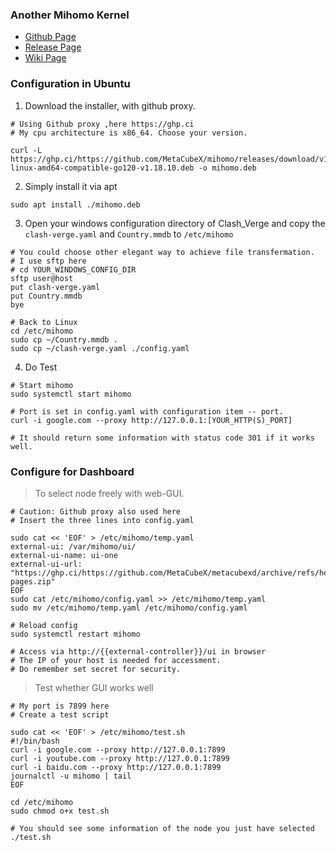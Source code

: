 ### Another Mihomo Kernel  
- [Github Page](https://github.com/MetaCubeX/mihomo/tree/v1.18.10)  
- [Release Page](https://github.com/MetaCubeX/mihomo/releases/tag/v1.18.10)  
- [Wiki Page](https://wiki.metacubex.one/startup/service/)  


### Configuration in Ubuntu  
1. Download the installer, with github proxy.  
```shell
# Using Github proxy ,here https://ghp.ci
# My cpu architecture is x86_64. Choose your version.

curl -L https://ghp.ci/https://github.com/MetaCubeX/mihomo/releases/download/v1.18.10/mihomo-linux-amd64-compatible-go120-v1.18.10.deb -o mihomo.deb
```
2. Simply install it via apt  
```shell
sudo apt install ./mihomo.deb
```
3. Open your windows configuration directory of Clash_Verge and copy the `clash-verge.yaml` and `Country.mmdb` to `/etc/mihomo`  
```shell
# You could choose other elegant way to achieve file transfermation.
# I use sftp here
# cd YOUR_WINDOWS_CONFIG_DIR
sftp user@host
put clash-verge.yaml
put Country.mmdb
bye

# Back to Linux
cd /etc/mihomo
sudo cp ~/Country.mmdb .
sudo cp ~/clash-verge.yaml ./config.yaml
```
4. Do Test  
```
# Start mihomo
sudo systemctl start mihomo

# Port is set in config.yaml with configuration item -- port.
curl -i google.com --proxy http://127.0.0.1:[YOUR_HTTP(S)_PORT]

# It should return some information with status code 301 if it works well.
```

### Configure for Dashboard  
> To select node freely with web-GUI.  
```shell
# Caution: Github proxy also used here
# Insert the three lines into config.yaml

sudo cat << 'EOF' > /etc/mihomo/temp.yaml
external-ui: /var/mihomo/ui/
external-ui-name: ui-one
external-ui-url: "https://ghp.ci/https://github.com/MetaCubeX/metacubexd/archive/refs/heads/gh-pages.zip"
EOF
sudo cat /etc/mihomo/config.yaml >> /etc/mihomo/temp.yaml
sudo mv /etc/mihomo/temp.yaml /etc/mihomo/config.yaml

# Reload config
sudo systemctl restart mihomo

# Access via http://{{external-controller}}/ui in browser
# The IP of your host is needed for accessment.
# Do remember set secret for security.
```

> Test whether GUI works well  
```
# My port is 7899 here 
# Create a test script

sudo cat << 'EOF' > /etc/mihomo/test.sh
#!/bin/bash
curl -i google.com --proxy http://127.0.0.1:7899
curl -i youtube.com --proxy http://127.0.0.1:7899
curl -i baidu.com --proxy http://127.0.0.1:7899
journalctl -u mihomo | tail
EOF

cd /etc/mihomo
sudo chmod o+x test.sh  

# You should see some information of the node you just have selected
./test.sh
```




